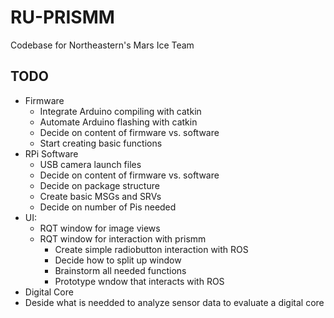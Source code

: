 # RU-PRISMM
Codebase for Northeastern's Mars Ice Team

## TODO

- Firmware
  - Integrate Arduino compiling with catkin
  - Automate Arduino flashing with catkin
  - Decide on content of firmware vs. software
  - Start creating basic functions
- RPi Software
  - USB camera launch files 
  - Decide on content of firmware vs. software
  - Decide on package structure
  - Create basic MSGs and SRVs
  - Decide on number of Pis needed
- UI:
  - RQT window for image views
  - RQT window for interaction with prismm
    - Create simple radiobutton interaction with ROS
    - Decide how to split up window
    - Brainstorm all needed functions
    - Prototype wndow that interacts with ROS
 - Digital Core
  - Deside what is needded to analyze sensor data to evaluate a digital core
